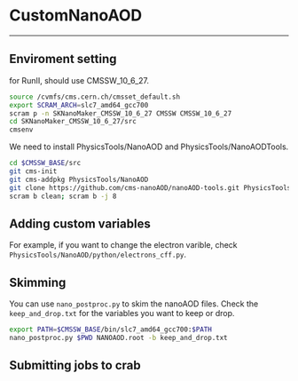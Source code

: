 # CustomNanoAOD
---

## Enviroment setting
for RunII, should use CMSSW\_10\_6\_27.
```bash
source /cvmfs/cms.cern.ch/cmsset_default.sh
export SCRAM_ARCH=slc7_amd64_gcc700
scram p -n SKNanoMaker_CMSSW_10_6_27 CMSSW CMSSW_10_6_27
cd SKNanoMaker_CMSSW_10_6_27/src
cmsenv
```

We need to install PhysicsTools/NanoAOD and PhysicsTools/NanoAODTools.
```bash
cd $CMSSW_BASE/src
git cms-init
git cms-addpkg PhysicsTools/NanoAOD
git clone https://github.com/cms-nanoAOD/nanoAOD-tools.git PhysicsTools/NanoAODTools
scram b clean; scram b -j 8
```

## Adding custom variables
For example, if you want to change the electron varible, check `PhysicsTools/NanoAOD/python/electrons_cff.py`.


## Skimming
You can use `nano_postproc.py` to skim the nanoAOD files. Check the `keep_and_drop.txt` for the variables you want to keep or drop.
```bash
export PATH=$CMSSW_BASE/bin/slc7_amd64_gcc700:$PATH
nano_postproc.py $PWD NANOAOD.root -b keep_and_drop.txt 
```

## Submitting jobs to crab
